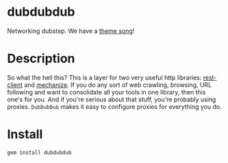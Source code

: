 dubdubdub
=========

Networking dubstep. We have a [theme song](http://www.youtube.com/watch?v=OR6AV9yJPoM)!

Description
===========

So what the hell this? This is a layer for two very useful http libraries: [rest-client](https://github.com/archiloque/rest-client) and [mechanize](https://github.com/sparklemotion/mechanize). If you do any sort of web crawling, browsing, URL following and want to consolidate all your tools in one library, then this one's for you. And if you're serious about that stuff, you're probably using proxies. `DubDubDub` makes it easy to configure proxies for everything you do.

Install
=======

    gem install dubdubdub